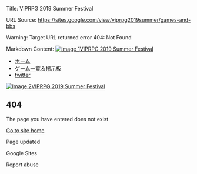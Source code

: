 Title: VIPRPG 2019 Summer Festival

URL Source: https://sites.google.com/view/viprpg2019summer/games-and-bbs

Warning: Target URL returned error 404: Not Found

Markdown Content:
[![Image 1](https://lh3.googleusercontent.com/sitesv/AICyYda-MaKFiDI6OYu-yYHfC0y7-0j1TcvFoviEb0rBgYXjO83g9aKMhldVkjKtcFhsW5DsFgtdc4eegjHSLH0aM6MtoLsl30ar2l80l59p_xBc-ckLAUp9Je5rFPeKUtQgtJYtbN1IhZaUTrqU0ElnfKuZhGRJ-t0jr5E=w16383)](https://sites.google.com/view/viprpg2019summer/Home)[VIPRPG 2019 Summer Festival](https://sites.google.com/view/viprpg2019summer/Home)
*   [ホーム](https://sites.google.com/view/viprpg2019summer/Home) 
*   [ゲーム一覧＆掲示板](https://script.google.com/macros/s/AKfycbxUhsUdhTG6F844hBnioDdGacKRTip815r48sgbP-pPUhoXuPsK/exec?game=0&list=true) 
*   [twitter](https://www.google.com/url?q=https%3A%2F%2Ftwitter.com%2Fviprpg2017_kh&sa=D&sntz=1&usg=AOvVaw3MLhaKJpmo3_1StklmCvRu) 

[![Image 2](https://lh3.googleusercontent.com/sitesv/AICyYda-MaKFiDI6OYu-yYHfC0y7-0j1TcvFoviEb0rBgYXjO83g9aKMhldVkjKtcFhsW5DsFgtdc4eegjHSLH0aM6MtoLsl30ar2l80l59p_xBc-ckLAUp9Je5rFPeKUtQgtJYtbN1IhZaUTrqU0ElnfKuZhGRJ-t0jr5E=w16383)VIPRPG 2019 Summer Festival](https://sites.google.com/view/viprpg2019summer/Home)

404
---

The page you have entered does not exist

[Go to site home](https://sites.google.com/view/viprpg2019summer/Home)

Page updated

Google Sites

Report abuse

